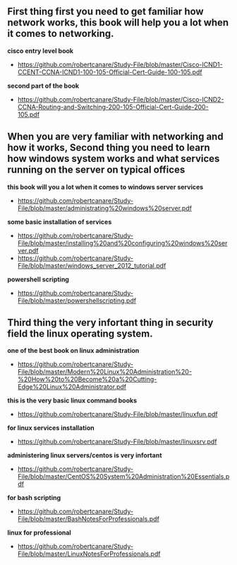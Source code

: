 ## First thing first you need to get familiar how network works, this book will help you a lot when it comes to networking.

  **cisco entry level book**
  - https://github.com/robertcanare/Study-File/blob/master/Cisco-ICND1-CCENT-CCNA-ICND1-100-105-Official-Cert-Guide-100-105.pdf

  **second part of the book**
  - https://github.com/robertcanare/Study-File/blob/master/Cisco-ICND2-CCNA-Routing-and-Switching-200-105-Official-Cert-Guide-200-105.pdf

## When you are very familiar with networking and how it works, Second thing you need to learn how windows system works and what services running on the server on typical offices

  **this book will you a lot when it comes to windows server services**
  - https://github.com/robertcanare/Study-File/blob/master/administrating%20windows%20server.pdf

  **some basic installation of services**
  - https://github.com/robertcanare/Study-File/blob/master/installing%20and%20configuring%20windows%20server.pdf
  - https://github.com/robertcanare/Study-File/blob/master/windows_server_2012_tutorial.pdf

  **powershell scripting**
  - https://github.com/robertcanare/Study-File/blob/master/powershellscripting.pdf

## Third thing the very infortant thing in security field the linux operating system.

  **one of the best book on linux administration**
  - https://github.com/robertcanare/Study-File/blob/master/Modern%20Linux%20Administration%20-%20How%20to%20Become%20a%20Cutting-Edge%20Linux%20Administrator.pdf

  **this is the very basic linux command books**
  - https://github.com/robertcanare/Study-File/blob/master/linuxfun.pdf

  **for linux services installation**
  - https://github.com/robertcanare/Study-File/blob/master/linuxsrv.pdf

  **administering linux servers/centos is very infortant**
  - https://github.com/robertcanare/Study-File/blob/master/CentOS%20System%20Administration%20Essentials.pdf

  **for bash scripting**
  - https://github.com/robertcanare/Study-File/blob/master/BashNotesForProfessionals.pdf

  **linux for professional**
  - https://github.com/robertcanare/Study-File/blob/master/LinuxNotesForProfessionals.pdf

